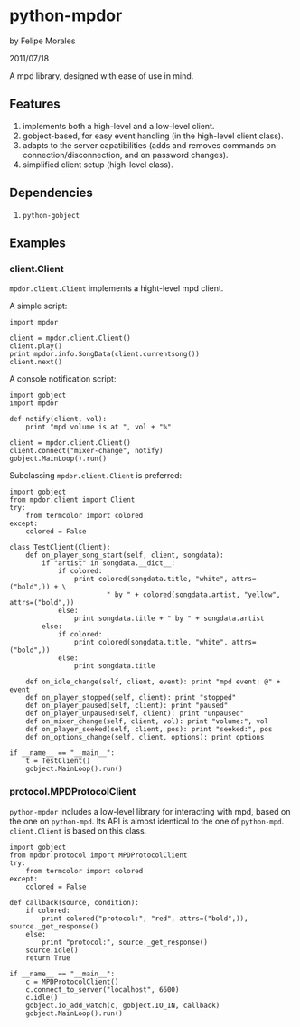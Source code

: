 # python-mpdor

by Felipe Morales

2011/07/18

A mpd library, designed with ease of use in mind.

## Features

1. implements both a high-level and a low-level client.
2. gobject-based, for easy event handling (in the high-level client class).
3. adapts to the server capatibilities (adds and removes commands on
connection/disconnection, and on password changes).
4. simplified client setup (high-level class).

## Dependencies

1. `python-gobject`

## Examples

### client.Client

`mpdor.client.Client` implements a hight-level mpd client.

A simple script:

	import mpdor

	client = mpdor.client.Client()
	client.play()
	print mpdor.info.SongData(client.currentsong())
	client.next()

A console notification script:

	import gobject
	import mpdor

	def notify(client, vol):
		print "mpd volume is at ", vol + "%"

	client = mpdor.client.Client()
	client.connect("mixer-change", notify)
	gobject.MainLoop().run()

Subclassing `mpdor.client.Client` is preferred:
	
	import gobject
	from mpdor.client import Client
	try:
		from termcolor import colored
	except:
		colored = False

	class TestClient(Client):
		def on_player_song_start(self, client, songdata):
			if "artist" in songdata.__dict__:
				if colored:
					print colored(songdata.title, "white", attrs=("bold",)) + \
							" by " + colored(songdata.artist, "yellow", attrs=("bold",))
				else:
					print songdata.title + " by " + songdata.artist
			else:
				if colored:
					print colored(songdata.title, "white", attrs=("bold",))
				else:
					print songdata.title
		
		def on_idle_change(self, client, event): print "mpd event: @" + event
		def on_player_stopped(self, client): print "stopped"
		def on_player_paused(self, client): print "paused"
		def on_player_unpaused(self, client): print "unpaused"
		def on_mixer_change(self, client, vol): print "volume:", vol
		def on_player_seeked(self, client, pos): print "seeked:", pos
		def on_options_change(self, client, options): print options

	if __name__ == "__main__":
		t = TestClient()
		gobject.MainLoop().run()

### protocol.MPDProtocolClient

`python-mpdor` includes a low-level library for interacting with mpd, based on
the one on `python-mpd`. Its API is almost identical to the one of 
`python-mpd`. `client.Client` is based on this class.
	
	import gobject
	from mpdor.protocol import MPDProtocolClient
	try:
		from termcolor import colored
	except:
		colored = False

	def callback(source, condition):
		if colored:
			print colored("protocol:", "red", attrs=("bold",)), source._get_response()
		else:
			print "protocol:", source._get_response()
		source.idle()
		return True

	if __name__ == "__main__":
		c = MPDProtocolClient()
		c.connect_to_server("localhost", 6600)
		c.idle()
		gobject.io_add_watch(c, gobject.IO_IN, callback)
		gobject.MainLoop().run()
